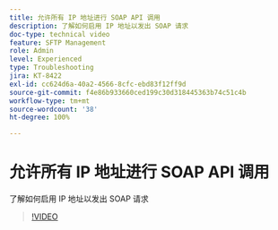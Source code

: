 ```yaml
---
title: 允许所有 IP 地址进行 SOAP API 调用
description: 了解如何启用 IP 地址以发出 SOAP 请求
doc-type: technical video
feature: SFTP Management
role: Admin
level: Experienced
type: Troubleshooting
jira: KT-8422
exl-id: cc624d6a-40a2-4566-8cfc-ebd83f12ff9d
source-git-commit: f4e86b933660ced199c30d318445363b74c51c4b
workflow-type: tm+mt
source-wordcount: '38'
ht-degree: 100%

---
```


# 允许所有 IP 地址进行 SOAP API 调用

了解如何启用 IP 地址以发出 SOAP 请求

>[!VIDEO](https://video.tv.adobe.com/v/335978?quality=12&learn=on)
